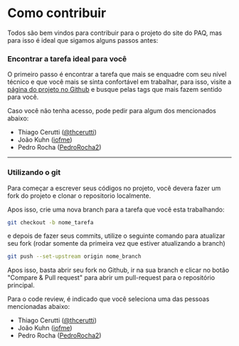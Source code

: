 # Como contribuir

Todos são bem vindos para contribuir para o projeto do site do PAQ, mas para isso é ideal que sigamos alguns passos antes:

### Encontrar a tarefa ideal para você

O primeiro passo é encontrar a tarefa que mais se enquadre com seu nível técnico e que você mais se sinta confortável em trabalhar, para isso, visite a [página do projeto no Github](https://github.com/orgs/paq-devs/projects/3) e busque pelas tags que mais fazem sentido para você.

Caso você não tenha acesso, pode pedir para algum dos mencionados abaixo:

- Thiago Cerutti ([@thcerutti](https://github.com/thcerutti))
- João Kuhn ([iofme](https://github.com/iofme))
- Pedro Rocha ([PedroRocha2](https://github.com/PedroRocha2))

---

### Utilizando o git

Para começar a escrever seus códigos no projeto, você devera fazer um fork do projeto e clonar o repositorio localmente.

Apos isso, crie uma nova branch para a tarefa que você esta trabalhando:

```bash
git checkout -b nome_tarefa
```

e depois de fazer seus commits, utilize o seguinte comando para atualizar seu fork (rodar somente da primeira vez que estiver atualizando a branch)

```bash
git push --set-upstream origin nome_branch
```
Apos isso, basta abrir seu fork no Github, ir na sua branch e clicar no botão "Compare & Pull request" para abrir um pull-request para o repositório principal.

Para o code review, é indicado que você seleciona uma das pessoas mencionadas abaixo:

- Thiago Cerutti ([@thcerutti](https://github.com/thcerutti))
- João Kuhn ([iofme](https://github.com/iofme))
- Pedro Rocha ([PedroRocha2](https://github.com/PedroRocha2))

